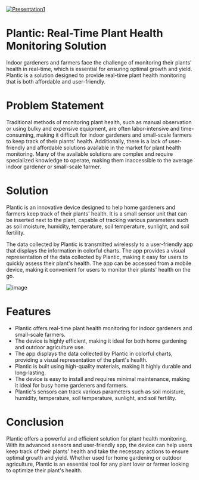 [![Presentation1](https://user-images.githubusercontent.com/27956426/222060138-a7d4d9df-b1d0-4d62-9a4e-edaf26679de6.png)](https://youtu.be/0BbxqXT93II)

# Plantic: Real-Time Plant Health Monitoring Solution
Indoor gardeners and farmers face the challenge of monitoring their plants' health in real-time, which is essential for ensuring optimal growth and yield. Plantic is a solution designed to provide real-time plant health monitoring that is both affordable and user-friendly.

# Problem Statement
Traditional methods of monitoring plant health, such as manual observation or using bulky and expensive equipment, are often labor-intensive and time-consuming, making it difficult for indoor gardeners and small-scale farmers to keep track of their plants' health. Additionally, there is a lack of user-friendly and affordable solutions available in the market for plant health monitoring. Many of the available solutions are complex and require specialized knowledge to operate, making them inaccessible to the average indoor gardener or small-scale farmer.


# Solution
Plantic is an innovative device designed to help home gardeners and farmers keep track of their plants' health. It is a small sensor unit that can be inserted next to the plant, capable of tracking various parameters such as soil moisture, humidity, temperature, soil temperature, sunlight, and soil fertility.

The data collected by Plantic is transmitted wirelessly to a user-friendly app that displays the information in colorful charts. The app provides a visual representation of the data collected by Plantic, making it easy for users to quickly assess their plant's health. The app can be accessed from a mobile device, making it convenient for users to monitor their plants' health on the go.

![image](https://user-images.githubusercontent.com/27956426/222060089-e5a92258-f316-4db1-89d7-3ee9495f94dc.png)

# Features
- Plantic offers real-time plant health monitoring for indoor gardeners and small-scale farmers.
- The device is highly efficient, making it ideal for both home gardening and outdoor agriculture use.
- The app displays the data collected by Plantic in colorful charts, providing a visual representation of the plant's health.
- Plantic is built using high-quality materials, making it highly durable and long-lasting.
- The device is easy to install and requires minimal maintenance, making it ideal for busy home gardeners and farmers.
- Plantic's sensors can track various parameters such as soil moisture, humidity, temperature, soil temperature, sunlight, and soil fertility.

# Conclusion
Plantic offers a powerful and efficient solution for plant health monitoring. With its advanced sensors and user-friendly app, the device can help users keep track of their plants' health and take the necessary actions to ensure optimal growth and yield. Whether used for home gardening or outdoor agriculture, Plantic is an essential tool for any plant lover or farmer looking to optimize their plant's health.




